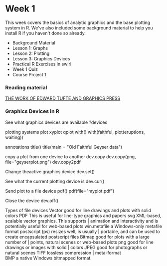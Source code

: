 # Week 1

This week covers the basics of analytic graphics and the base plotting system in R. We've also included some background material to help you install R if you haven't done so already.

- Background Material
- Lesson 1: Graphs
- Lesson 2: Plotting
- Lesson 3: Graphics Devices
- Practical R Exercises in swirl
- Week 1 Quiz
- Course Project 1

### Reading material
[THE WORK OF EDWARD TUFTE AND GRAPHICS PRESS](https://www.edwardtufte.com/tufte/)

### Graphics Devices in R

See what graphics devices are available
	?devices

plotting systems
	plot
	xyplot
	qplot
	with()
		with(faithful, plot(eruptions, waiting))
	
annotations
	title()
		title(main = "Old Faithful Geyser data")

copy a plot from one device to another
	dev.copy
		dev.copy(png, file="geyserplot.png")
	dev.copy2pdf

Change theactive graphics device
	dev.set(<integer>)

See what the current plotting device is
	dev.cur()

Send plot to a file device
	pdf()
		pdf(file="myplot.pdf")

Close the device
	dev.off()

Types of file devices
	Vector
		 good for line drawings and plots with solid colors
			PDF
				This is useful for line-type graphics and papers
			svg
				XML-based, scalable vector graphics. This supports | animation and interactivity and is potentially useful for web-based plots
			win.metafile
				a Windows-only metafile format
			 postscript (ps)
				resizes well, is usually | portable, and can be used to create encapsulated postscript files
	Bitmap
		good for plots with a large number of | points, natural scenes or web-based plots
			png
				 good for line drawings or images with solid | colors
			JPEG
				good for photographs or natural scenes
			TIFF
				lossless compression | meta-format 	
			BMP
				a native Windows bitmapped format.
